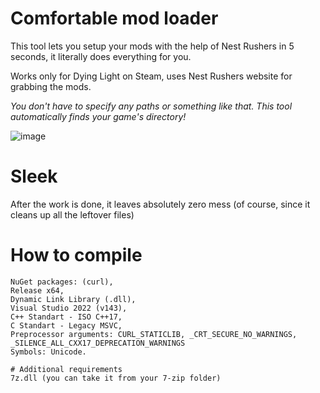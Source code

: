 # Comfortable mod loader
This tool lets you setup your mods with the help of Nest Rushers in 5 seconds, it literally does everything for you.

Works only for Dying Light on Steam, uses Nest Rushers website for grabbing the mods.

*You don't have to specify any paths or something like that. This tool automatically finds your game's directory!*

![image](https://user-images.githubusercontent.com/52250786/235341071-7f2088c7-69c2-49a8-bc53-6d5d4ab3f088.png)

# Sleek
After the work is done, it leaves absolutely zero mess (of course, since it cleans up all the leftover files)

# How to compile
```
NuGet packages: (curl),
Release x64,
Dynamic Link Library (.dll),
Visual Studio 2022 (v143),
C++ Standart - ISO C++17,
C Standart - Legacy MSVC,
Preprocessor arguments: CURL_STATICLIB, _CRT_SECURE_NO_WARNINGS, _SILENCE_ALL_CXX17_DEPRECATION_WARNINGS
Symbols: Unicode.

# Additional requirements
7z.dll (you can take it from your 7-zip folder)
```
